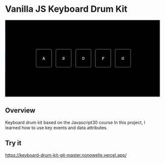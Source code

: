 # Vanilla JS Keyboard Drum Kit
<img src="Keyboard-Drum-Kit.png"/>

## Overview
Keyboard drum kit based on the Javascript30 course
In this project, I learned how to use key events and data attributes.

## Try it
https://keyboard-drum-kit-git-master.nonowelle.vercel.app/
